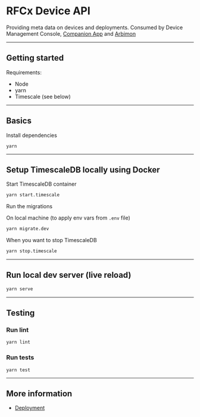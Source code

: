 # RFCx Device API

Providing meta data on devices and deployments. Consumed by Device Management Console, [Companion App](https://github.com/rfcx/companion-android.git) and [Arbimon](https://github.com/rfcx/arbimon2.git)

---

## Getting started

Requirements:
- Node
- yarn
- Timescale (see below)

---

## Basics

Install dependencies

`yarn`

---

## Setup TimescaleDB locally using Docker

Start TimescaleDB container

```sh
yarn start.timescale
```

Run the migrations

On local machine (to apply env vars from `.env` file)
```sh
yarn migrate.dev
```

When you want to stop TimescaleDB

```sh
yarn stop.timescale
```

---

## Run local dev server (live reload)

```sh
yarn serve
```

---

## Testing

### Run lint
```sh
yarn lint
```

### Run tests
```
yarn test
```

---

## More information

- [Deployment](./build/README.md)

